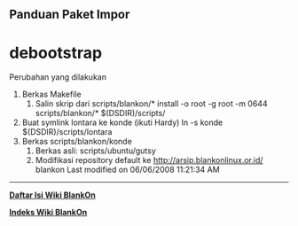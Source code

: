 ## Panduan Paket Impor
# debootstrap
Perubahan yang dilakukan
   1. Berkas Makefile
         1. Salin skrip dari scripts/blankon/*
install -o root -g root -m 0644 scripts/blankon/* $(DSDIR)/scripts/
   1. Buat symlink lontara ke konde (ikuti Hardy)
ln -s konde $(DSDIR)/scripts/lontara
   1. Berkas scripts/blankon/konde
         1. Berkas asli: scripts/ubuntu/gutsy
         2. Modifikasi repository default ke http://arsip.blankonlinux.or.id/
            blankon
Last modified on 06/06/2008 11:21:34 AM

---
[**Daftar Isi Wiki BlankOn**](/DaftarIsi/README.md)
 
[**Indeks Wiki BlankOn**](/Indeks.md)
